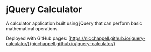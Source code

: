 # jQuery Calculator

A calculator application built using jQuery that can perform basic mathematical operations.

Deployed with GitHub pages: [https://nicchappell.github.io/jquery-calculator/](nicchappell.github.io/jquery-calculator/)

